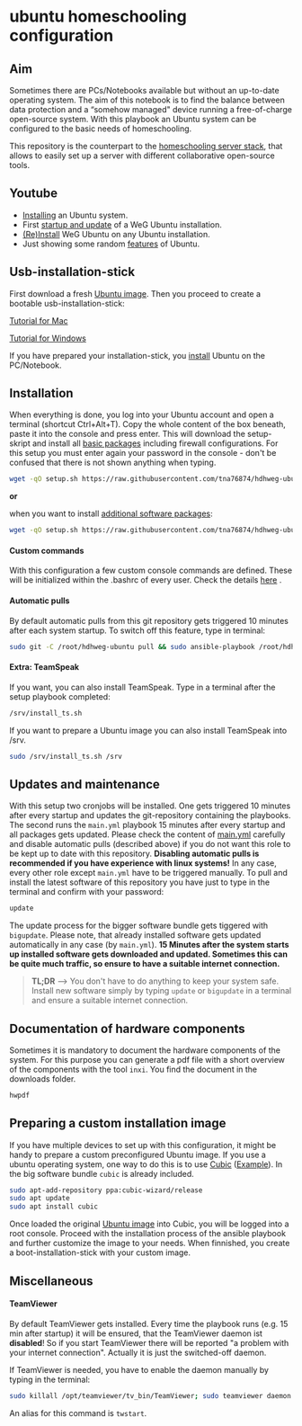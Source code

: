 # ubuntu homeschooling configuration

## Aim

Sometimes there are PCs/Notebooks available but without an up-to-date operating system. The aim of this notebook is to find the balance between data protection and a “somehow managed" device running a free-of-charge open-source system.  With this playbook an Ubuntu system can be configured to the basic needs of homeschooling.

This repository is the counterpart to the [homeschooling server stack](https://github.com/tna76874/hdhweg-homeschooling-stack), that allows to easily set up a server with different collaborative open-source tools.

## Youtube

* [Installing](https://www.youtube.com/watch?v=hHPaVvq81t4) an Ubuntu system.
* First [startup and update](https://www.youtube.com/watch?v=dJ-NsT-xauk) of a WeG Ubuntu installation.
* [(Re)Install](https://www.youtube.com/watch?v=8Hjj5Kpx7tc) WeG Ubuntu on any Ubuntu installation.
* Just showing some random [features](https://www.youtube.com/watch?v=bTgEzdhq4nw) of Ubuntu.

## Usb-installation-stick

First download a fresh [Ubuntu image](http://releases.ubuntu.com/18.04.4/ubuntu-18.04.4-desktop-amd64.iso). Then you proceed to create a bootable usb-installation-stick:

[Tutorial for Mac](https://ubuntu.com/tutorials/tutorial-create-a-usb-stick-on-macos#3-prepare-the-usb-stick) 

[Tutorial for Windows](https://ubuntu.com/tutorials/tutorial-create-a-usb-stick-on-windows?_ga=2.155856051.944099286.1569325450-264943242.1569325450#2-requirements) 

If you have prepared your installation-stick, you [install](https://ubuntu.com/tutorials/tutorial-install-ubuntu-desktop#4-boot-from-usb-flash-drive) Ubuntu on the PC/Notebook.

## Installation

When everything is done, you log into your Ubuntu account and open a terminal (shortcut Ctrl+Alt+T). Copy the whole content of the box beneath, paste it into the console and press enter. This will download the setup-skript and install all [basic packages](roles/setup/tasks/apt.yml) including firewall configurations. For this setup you must enter again your password in the console - don't be confused that there is not shown anything when typing.

```bash
wget -qO setup.sh https://raw.githubusercontent.com/tna76874/hdhweg-ubuntu/master/setup.sh && chmod +x setup.sh && sudo bash setup.sh && rm setup.sh
```

**or**

when you want to install [additional software packages](roles/custom/tasks/main.yml):

```bash
wget -qO setup.sh https://raw.githubusercontent.com/tna76874/hdhweg-ubuntu/master/setup.sh && chmod +x setup.sh && sudo bash setup.sh custom.yml && rm setup.sh
```

#### Custom commands

With this configuration a few custom console commands are defined. These will be initialized within the .bashrc of every user. Check the details [here](roles/base/templates/wegrc.j2) .

#### Automatic pulls

By default automatic pulls from this git repository gets triggered 10 minutes after each system startup. To switch off this feature, type in terminal:

```bash
sudo git -C /root/hdhweg-ubuntu pull && sudo ansible-playbook /root/hdhweg-ubuntu/autoupdate.yml --tags disable
```

#### Extra: TeamSpeak

If you want, you can also install TeamSpeak. Type in a terminal after the setup playbook completed:

```bash
/srv/install_ts.sh
```

If you want to prepare a Ubuntu image you can also install TeamSpeak into /srv.

```bash
sudo /srv/install_ts.sh /srv
```

## Updates and maintenance

With this setup two cronjobs will be installed. One gets triggered 10 minutes after every startup and updates the git-repository containing the playbooks. The second runs the `main.yml` playbook 15 minutes after every startup and all packages gets updated. Please check the content of [main.yml](roles/custom/tasks/main.yml) carefully and disable automatic pulls (described above) if you do not want this role to be kept up to date with this repository. **Disabling automatic pulls is recommended if you have experience with linux systems!**  In any case, every other role except `main.yml` have to be triggered manually. To pull and install the latest software of this repository you have just to type in the terminal and confirm with your password:

```bash
update
```

The update process for the bigger software bundle gets tiggered with `bigupdate`. Please note, that already installed software gets updated automatically in any case (by `main.yml`). **15 Minutes after the system starts up installed software gets downloaded and updated. Sometimes this can be quite much traffic, so ensure to have a suitable internet connection.**

>**TL;DR**  --> You don't have to do anything to keep your system safe. Install new software simply by typing `update` or `bigupdate` in a terminal and ensure a suitable internet connection.



## Documentation of hardware components

Sometimes it is mandatory to document the hardware components of the system. For this purpose you can generate a pdf file with a short overview of the components with the tool `inxi`. You find the document in the downloads folder.

```bash
hwpdf
```



## Preparing a custom installation image

If you have multiple devices to set up with this configuration, it might be handy to prepare a custom preconfigured Ubuntu image. If you use a ubuntu operating system, one way to do this is to use [Cubic](https://launchpad.net/cubic) ([Example](https://askubuntu.com/questions/741753/how-to-use-cubic-to-create-a-custom-ubuntu-live-cd-image)). In the big software bundle `cubic` is already included.

```bash
sudo apt-add-repository ppa:cubic-wizard/release
sudo apt update
sudo apt install cubic
```

Once loaded the original [Ubuntu image](http://releases.ubuntu.com/18.04.4/ubuntu-18.04.4-desktop-amd64.iso) into Cubic, you will be logged into a root console. Proceed with the installation process of the ansible playbook and further customize the image to your needs. When finnished, you create a boot-installation-stick with your custom image.

## Miscellaneous

#### TeamViewer

By default TeamViewer gets installed. Every time the playbook runs (e.g. 15 min after startup) it will be ensured, that the TeamViewer daemon ist **disabled**! So if you start TeamViewer there will be reported "a problem with your internet connection". Actually it is just the switched-off daemon.

If TeamViewer is needed, you have to enable the daemon manually by typing in the terminal:

```bash
sudo killall /opt/teamviewer/tv_bin/TeamViewer; sudo teamviewer daemon enable
```

An alias for this command is `twstart`.
